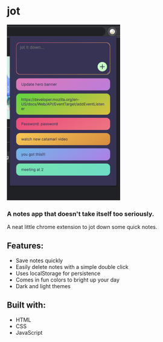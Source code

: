 # jot
<img src="jot-screenshot.png" width=300 alt="Jot screenshot">

### A notes app that doesn't take itself too seriously.
A neat little chrome extension to jot down some quick notes.

## Features:
- Save notes quickly
- Easily delete notes with a simple double click
- Uses localStorage for persistence
- Comes in fun colors to bright up your day
- Dark and light themes

## Built with:
- HTML
- CSS
- JavaScript